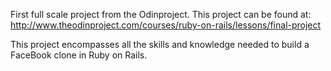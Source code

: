 First full scale project from the Odinproject. This project can be found at: http://www.theodinproject.com/courses/ruby-on-rails/lessons/final-project

This project encompasses all the skills and knowledge needed to build a FaceBook clone in Ruby on Rails.
